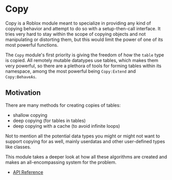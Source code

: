 # Copy

Copy is a Roblox module meant to specialize in providing any kind of copying behavior and attempt to do so with a setup-then-call interface. It tries very hard to stay within the scope of copying objects and not manipulating or distorting them, but this would limit the power of one of its most powerful functions.

The `Copy` module's first priority is giving the freedom of how the `table` type is copied. All remotely mutable datatypes use tables, which makes them very powerful, so there are a plethora of tools for forming tables within its namespace, among the most powerful being `Copy:Extend` and `Copy:BehaveAs`.

## Motivation

There are many methods for creating copies of tables:

* shallow copying
* deep copying (for tables in tables)
* deep copying with a cache (to avoid infinite loops)

Not to mention all the potential data types you might or might not want to support copying for as well, mainly userdatas and other user-defined types like classes.

This module takes a deeper look at how all these algorithms are created and makes an all-encompassing system for the problem.

* [API Reference](../API.md)
